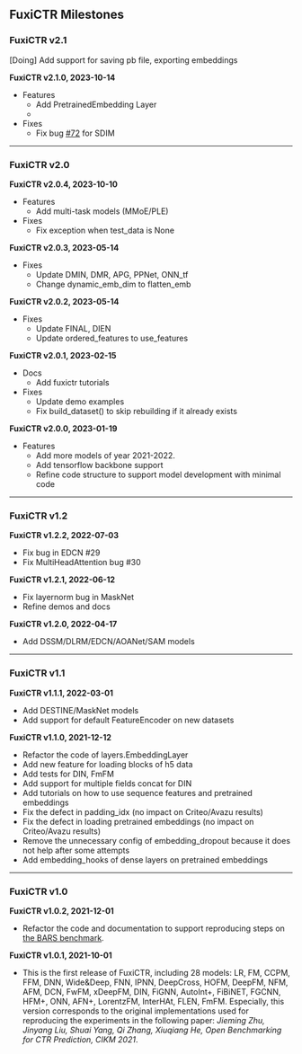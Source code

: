 ## FuxiCTR Milestones

### FuxiCTR v2.1
[Doing] Add support for saving pb file, exporting embeddings

**FuxiCTR v2.1.0, 2023-10-14**
+ Features
    + Add PretrainedEmbedding Layer
    + 
+ Fixes
    + Fix bug [#72](https://github.com/xue-pai/FuxiCTR/issues/72) for SDIM

-------------------------------

### FuxiCTR v2.0

**FuxiCTR v2.0.4, 2023-10-10**

+ Features
    + Add multi-task models (MMoE/PLE)
+ Fixes
    + Fix exception when test_data is None

**FuxiCTR v2.0.3, 2023-05-14**

+ Fixes
    + Update DMIN, DMR, APG, PPNet, ONN_tf
    + Change dynamic_emb_dim to flatten_emb

**FuxiCTR v2.0.2, 2023-05-14**

+ Fixes
    + Update FINAL, DIEN
    + Update ordered_features to use_features

**FuxiCTR v2.0.1, 2023-02-15**

+ Docs
    + Add fuxictr tutorials
+ Fixes
    + Update demo examples
    + Fix build_dataset() to skip rebuilding if it already exists

**FuxiCTR v2.0.0, 2023-01-19**

+ Features
    - Add more models of year 2021-2022.
    - Add tensorflow backbone support
    - Refine code structure to support model development with minimal code

-------------------------------

### FuxiCTR v1.2

**FuxiCTR v1.2.2, 2022-07-03**

+ Fix bug in EDCN #29
+ Fix MultiHeadAttention bug #30

**FuxiCTR v1.2.1, 2022-06-12**

+ Fix layernorm bug in MaskNet
+ Refine demos and docs

**FuxiCTR v1.2.0, 2022-04-17**

+ Add DSSM/DLRM/EDCN/AOANet/SAM models

-------------------------------

### FuxiCTR v1.1

**FuxiCTR v1.1.1, 2022-03-01**

+ Add DESTINE/MaskNet models
+ Add support for default FeatureEncoder on new datasets

**FuxiCTR v1.1.0, 2021-12-12**

+ Refactor the code of layers.EmbeddingLayer
+ Add new feature for loading blocks of h5 data
+ Add tests for DIN, FmFM
+ Add support for multiple fields concat for DIN
+ Add tutorials on how to use sequence features and pretrained embeddings
+ Fix the defect in padding_idx (no impact on Criteo/Avazu results)
+ Fix the defect in loading pretrained embeddings (no impact on Criteo/Avazu results)
+ Remove the unnecessary config of embedding_dropout because it does not help after some attempts
+ Add embedding_hooks of dense layers on pretrained embeddings
  
-------------------------------

### FuxiCTR v1.0

**FuxiCTR v1.0.2, 2021-12-01**

+ Refactor the code and documentation to support reproducing steps on [the BARS benchmark](https://github.com/openbenchmark/BARS/tree/master/ctr_prediction/benchmarks).

**FuxiCTR v1.0.1, 2021-10-01**

+ This is the first release of FuxiCTR, including 28 models: LR, FM, CCPM, FFM, DNN, Wide&Deep, FNN, IPNN, DeepCross, HOFM, DeepFM, NFM, AFM, DCN, FwFM, xDeepFM, DIN, FiGNN, AutoInt+, FiBiNET, FGCNN, HFM+, ONN, AFN+, LorentzFM, InterHAt, FLEN, FmFM. Especially, this version corresponds to the original implementations used for reproducing the experiments in the following paper: *Jieming Zhu, Jinyang Liu, Shuai Yang, Qi Zhang, Xiuqiang He, Open Benchmarking for CTR Prediction, CIKM 2021*.
